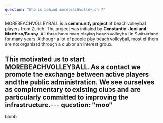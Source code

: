 ```yaml
---
question: "Who is behind morebeachvolley.ch ?"
---
```


MOREBEACHVOLLEYBALL is a **community project** of beach volleyball players from Zurich.
The project was initiated by **Constantin, Joni and Matthias/Bunny**. 
All three have been playing beach volleyball in Switzerland for many years. 
Although a lot of people play beach volleyball, most of them are not organized through a club or an interest group.

This motivated us to start MOREBEACHVOLLEYBALL. 
As a **contact** we promote the exchange **between active players** and the **public administration**.
We see ourselves as complementary to existing clubs and are particularly committed to improving the infrastructure.---
question: "moo"
---

blubb
